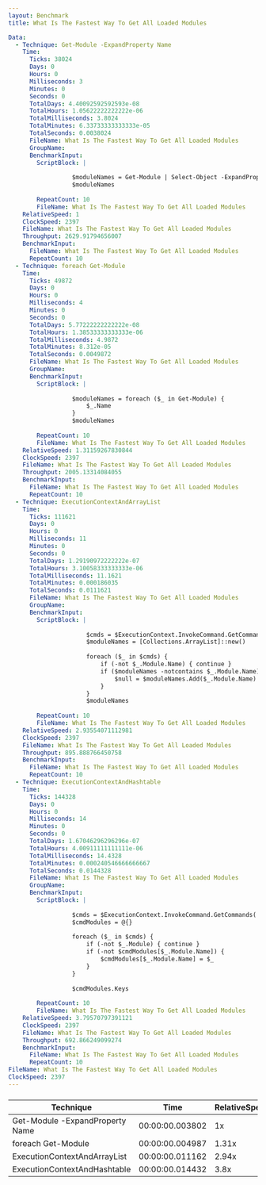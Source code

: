 ```yaml
---
layout: Benchmark
title: What Is The Fastest Way To Get All Loaded Modules

Data: 
  - Technique: Get-Module -ExpandProperty Name
    Time: 
      Ticks: 38024
      Days: 0
      Hours: 0
      Milliseconds: 3
      Minutes: 0
      Seconds: 0
      TotalDays: 4.40092592592593e-08
      TotalHours: 1.05622222222222e-06
      TotalMilliseconds: 3.8024
      TotalMinutes: 6.33733333333333e-05
      TotalSeconds: 0.0038024
      FileName: What Is The Fastest Way To Get All Loaded Modules
      GroupName: 
      BenchmarkInput: 
        ScriptBlock: |
          
                  $moduleNames = Get-Module | Select-Object -ExpandProperty Name
                  $moduleNames
              
        RepeatCount: 10
        FileName: What Is The Fastest Way To Get All Loaded Modules
    RelativeSpeed: 1
    ClockSpeed: 2397
    FileName: What Is The Fastest Way To Get All Loaded Modules
    Throughput: 2629.91794656007
    BenchmarkInput: 
      FileName: What Is The Fastest Way To Get All Loaded Modules
      RepeatCount: 10
  - Technique: foreach Get-Module
    Time: 
      Ticks: 49872
      Days: 0
      Hours: 0
      Milliseconds: 4
      Minutes: 0
      Seconds: 0
      TotalDays: 5.77222222222222e-08
      TotalHours: 1.38533333333333e-06
      TotalMilliseconds: 4.9872
      TotalMinutes: 8.312e-05
      TotalSeconds: 0.0049872
      FileName: What Is The Fastest Way To Get All Loaded Modules
      GroupName: 
      BenchmarkInput: 
        ScriptBlock: |
          
                  $moduleNames = foreach ($_ in Get-Module) {
                      $_.Name
                  }
                  $moduleNames
              
        RepeatCount: 10
        FileName: What Is The Fastest Way To Get All Loaded Modules
    RelativeSpeed: 1.31159267830844
    ClockSpeed: 2397
    FileName: What Is The Fastest Way To Get All Loaded Modules
    Throughput: 2005.13314084055
    BenchmarkInput: 
      FileName: What Is The Fastest Way To Get All Loaded Modules
      RepeatCount: 10
  - Technique: ExecutionContextAndArrayList
    Time: 
      Ticks: 111621
      Days: 0
      Hours: 0
      Milliseconds: 11
      Minutes: 0
      Seconds: 0
      TotalDays: 1.29190972222222e-07
      TotalHours: 3.10058333333333e-06
      TotalMilliseconds: 11.1621
      TotalMinutes: 0.000186035
      TotalSeconds: 0.0111621
      FileName: What Is The Fastest Way To Get All Loaded Modules
      GroupName: 
      BenchmarkInput: 
        ScriptBlock: |
          
                      $cmds = $ExecutionContext.InvokeCommand.GetCommands('*', 'Function,Cmdlet,Alias', $true)
                      $moduleNames = [Collections.ArrayList]::new()
          
                      foreach ($_ in $cmds) {
                          if (-not $_.Module.Name) { continue } 
                          if ($moduleNames -notcontains $_.Module.Name) {
                              $null = $moduleNames.Add($_.Module.Name)
                          }
                      }
                      $moduleNames
              
        RepeatCount: 10
        FileName: What Is The Fastest Way To Get All Loaded Modules
    RelativeSpeed: 2.93554071112981
    ClockSpeed: 2397
    FileName: What Is The Fastest Way To Get All Loaded Modules
    Throughput: 895.888766450758
    BenchmarkInput: 
      FileName: What Is The Fastest Way To Get All Loaded Modules
      RepeatCount: 10
  - Technique: ExecutionContextAndHashtable
    Time: 
      Ticks: 144328
      Days: 0
      Hours: 0
      Milliseconds: 14
      Minutes: 0
      Seconds: 0
      TotalDays: 1.67046296296296e-07
      TotalHours: 4.00911111111111e-06
      TotalMilliseconds: 14.4328
      TotalMinutes: 0.000240546666666667
      TotalSeconds: 0.0144328
      FileName: What Is The Fastest Way To Get All Loaded Modules
      GroupName: 
      BenchmarkInput: 
        ScriptBlock: |
          
                  $cmds = $ExecutionContext.InvokeCommand.GetCommands('*', 'Function,Cmdlet,Alias', $true)
                  $cmdModules = @{}
          
                  foreach ($_ in $cmds) {
                      if (-not $_.Module) { continue } 
                      if (-not $cmdModules[$_.Module.Name]) {
                          $cmdModules[$_.Module.Name] = $_
                      }
                  }
          
                  $cmdModules.Keys
              
        RepeatCount: 10
        FileName: What Is The Fastest Way To Get All Loaded Modules
    RelativeSpeed: 3.79570797391121
    ClockSpeed: 2397
    FileName: What Is The Fastest Way To Get All Loaded Modules
    Throughput: 692.866249099274
    BenchmarkInput: 
      FileName: What Is The Fastest Way To Get All Loaded Modules
      RepeatCount: 10
FileName: What Is The Fastest Way To Get All Loaded Modules
ClockSpeed: 2397
---
```



### 


|Technique                      |Time           |RelativeSpeed|Throughput|
|-------------------------------|---------------|-------------|----------|
|Get-Module -ExpandProperty Name|00:00:00.003802|1x           |2629.92/s |
|foreach Get-Module             |00:00:00.004987|1.31x        |2005.13/s |
|ExecutionContextAndArrayList   |00:00:00.011162|2.94x        |895.89/s  |
|ExecutionContextAndHashtable   |00:00:00.014432|3.8x         |692.87/s  |
